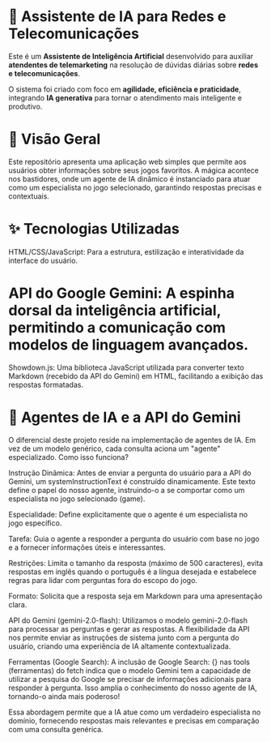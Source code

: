 # 🤖 Assistente de IA para Redes e Telecomunicações

Este é um **Assistente de Inteligência Artificial** desenvolvido para auxiliar **atendentes de telemarketing** na resolução de dúvidas diárias sobre **redes e telecomunicações**.  

O sistema foi criado com foco em **agilidade, eficiência e praticidade**, integrando **IA generativa** para tornar o atendimento mais inteligente e produtivo.  

# 🌟 Visão Geral
Este repositório apresenta uma aplicação web simples que permite aos usuários obter informações sobre seus jogos favoritos. A mágica acontece nos bastidores, onde um agente de IA dinâmico é instanciado para atuar como um especialista no jogo selecionado, garantindo respostas precisas e contextuais.

# ✨ Tecnologias Utilizadas

HTML/CSS/JavaScript: Para a estrutura, estilização e interatividade da interface do usuário.

# API do Google Gemini: A espinha dorsal da inteligência artificial, permitindo a comunicação com modelos de linguagem avançados.

Showdown.js: Uma biblioteca JavaScript utilizada para converter texto Markdown (recebido da API do Gemini) em HTML, facilitando a exibição das respostas formatadas.

# 🧠 Agentes de IA e a API do Gemini
O diferencial deste projeto reside na implementação de agentes de IA. Em vez de um modelo genérico, cada consulta aciona um "agente" especializado. Como isso funciona?

Instrução Dinâmica: Antes de enviar a pergunta do usuário para a API do Gemini, um systemInstructionText é construído dinamicamente. Este texto define o papel do nosso agente, instruindo-o a se comportar como um especialista no jogo selecionado (game).


Especialidade: Define explicitamente que o agente é um especialista no jogo específico.

Tarefa: Guia o agente a responder a pergunta do usuário com base no jogo e a fornecer informações úteis e interessantes.

Restrições: Limita o tamanho da resposta (máximo de 500 caracteres), evita respostas em inglês quando o português é a língua desejada e estabelece regras para lidar com perguntas fora do escopo do jogo.

Formato: Solicita que a resposta seja em Markdown para uma apresentação clara.

API do Gemini (gemini-2.0-flash): Utilizamos o modelo gemini-2.0-flash para processar as perguntas e gerar as respostas. A flexibilidade da API nos permite enviar as instruções de sistema junto com a pergunta do usuário, criando uma experiência de IA altamente contextualizada.

Ferramentas (Google Search): A inclusão de Google Search: {} nas tools (ferramentas) do fetch indica que o modelo Gemini tem a capacidade de utilizar a pesquisa do Google se precisar de informações adicionais para responder à pergunta. Isso amplia o conhecimento do nosso agente de IA, tornando-o ainda mais poderoso!

Essa abordagem permite que a IA atue como um verdadeiro especialista no domínio, fornecendo respostas mais relevantes e precisas em comparação com uma consulta genérica.
